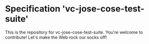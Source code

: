 
# Specification 'vc-jose-cose-test-suite'

This is the repository for vc-jose-cose-test-suite. You're welcome to contribute! Let's make the Web rock our socks
off!
